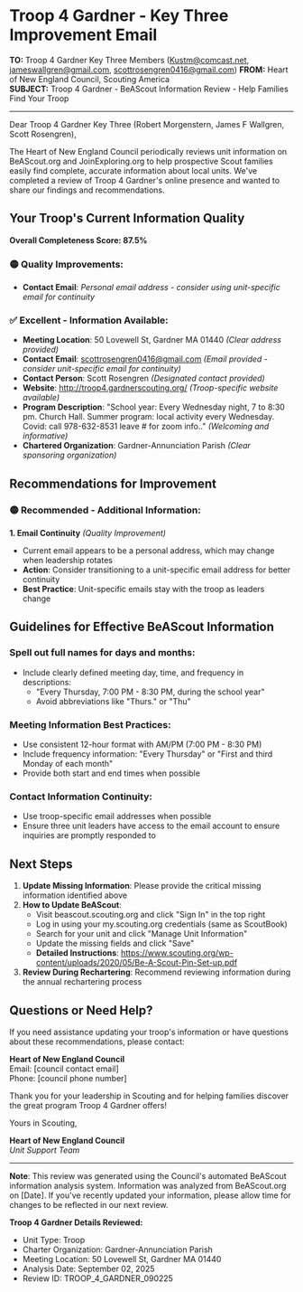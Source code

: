 # Troop 4 Gardner - Key Three Improvement Email

**TO:** Troop 4 Gardner Key Three Members (Kustm@comcast.net, jameswallgren@gmail.com, scottrosengren0416@gmail.com)
**FROM:** Heart of New England Council, Scouting America  
**SUBJECT:** Troop 4 Gardner - BeAScout Information Review - Help Families Find Your Troop  

---

Dear Troop 4 Gardner Key Three (Robert  Morgenstern, James F Wallgren, Scott Rosengren),

The Heart of New England Council periodically reviews unit information on BeAScout.org and JoinExploring.org to help prospective Scout families easily find complete, accurate information about local units. We've completed a review of Troop 4 Gardner's online presence and wanted to share our findings and recommendations.

## Your Troop's Current Information Quality

**Overall Completeness Score: 87.5%**


### 🟡 **Quality Improvements:**
- **Contact Email**: *Personal email address - consider using unit-specific email for continuity*

### ✅ **Excellent - Information Available:**
- **Meeting Location**: 50 Lovewell St, Gardner MA 01440 *(Clear address provided)*
- **Contact Email**: scottrosengren0416@gmail.com *(Email provided - consider unit-specific email for continuity)*
- **Contact Person**: Scott Rosengren *(Designated contact provided)*
- **Website**: http://troop4.gardnerscouting.org/ *(Troop-specific website available)*
- **Program Description**: "School year:  Every Wednesday night, 7 to 8:30 pm. Church Hall.
Summer program:  local activity every Wednesday.  Covid:  call 978-632-8531 leave # for zoom info.." *(Welcoming and informative)*
- **Chartered Organization**: Gardner-Annunciation Parish *(Clear sponsoring organization)*

## Recommendations for Improvement

### 🟡 **Recommended - Additional Information:**

**1. Email Continuity** *(Quality Improvement)*
- Current email appears to be a personal address, which may change when leadership rotates
- **Action**: Consider transitioning to a unit-specific email address for better continuity
- **Best Practice**: Unit-specific emails stay with the troop as leaders change


## Guidelines for Effective BeAScout Information

### **Spell out full names for days and months:**
- Include clearly defined meeting day, time, and frequency in descriptions:
  - "Every Thursday, 7:00 PM - 8:30 PM, during the school year"
  - Avoid abbreviations like "Thurs." or "Thu"

### **Meeting Information Best Practices:**
- Use consistent 12-hour format with AM/PM (7:00 PM - 8:30 PM)
- Include frequency information: "Every Thursday" or "First and third Monday of each month"
- Provide both start and end times when possible

### **Contact Information Continuity:**
- Use troop-specific email addresses when possible
- Ensure three unit leaders have access to the email account to ensure inquiries are promptly responded to

## Next Steps

1. **Update Missing Information**: Please provide the critical missing information identified above
2. **How to Update BeAScout**: 
   - Visit beascout.scouting.org and click "Sign In" in the top right
   - Log in using your my.scouting.org credentials (same as ScoutBook)
   - Search for your unit and click "Manage Unit Information"
   - Update the missing fields and click "Save"
   - **Detailed Instructions**: https://www.scouting.org/wp-content/uploads/2020/05/Be-A-Scout-Pin-Set-up.pdf
3. **Review During Rechartering**: Recommend reviewing information during the annual rechartering process

## Questions or Need Help?

If you need assistance updating your troop's information or have questions about these recommendations, please contact:

**Heart of New England Council**  
Email: [council contact email]  
Phone: [council phone number]

Thank you for your leadership in Scouting and for helping families discover the great program Troop 4 Gardner offers!

Yours in Scouting,

**Heart of New England Council**  
*Unit Support Team*

---

**Note**: This review was generated using the Council's automated BeAScout information analysis system. Information was analyzed from BeAScout.org on [Date]. If you've recently updated your information, please allow time for changes to be reflected in our next review.

**Troop 4 Gardner Details Reviewed:**
- Unit Type: Troop
- Charter Organization: Gardner-Annunciation Parish  
- Meeting Location: 50 Lovewell St, Gardner MA 01440
- Analysis Date: September 02, 2025
- Review ID: TROOP_4_GARDNER_090225